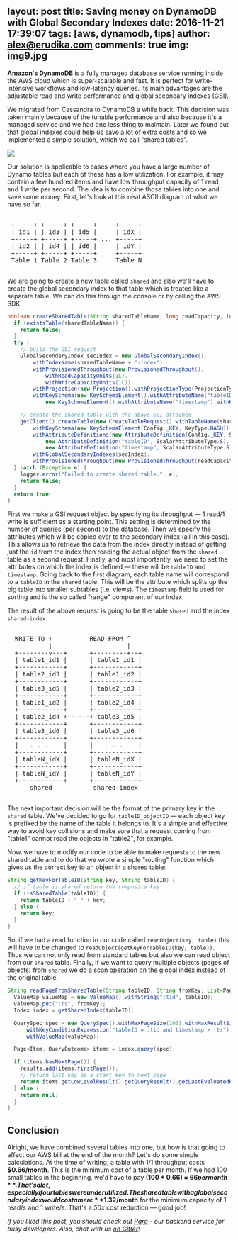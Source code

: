 layout: post
title: Saving money on DynamoDB with Global Secondary Indexes
date: 2016-11-21 17:39:07
tags: [aws, dynamodb, tips]
author: alex@erudika.com
comments: true
img: img9.jpg
---

**Amazon's DynamoDB** is a fully managed database service running inside the AWS cloud which is super-scalable and fast. It is perfect for write-intensive workflows and low-latency queries. Its main advantages are the adjustable read and write performance and global secondary indexes (GSI).

We migrated from Cassandra to DynamoDB a while back. This decision was taken mainly because of the tunable performance and also because it's a managed service and we had one less thing to maintain. Later we found out that global indexes could help us save a lot of extra costs and so we implemented a simple solution, which we call "shared tables".

<!-- more -->

![](https://erudika.com/assets/img/blogpost_media7.png)

Our solution is applicable to cases where you have a large number of Dynamo tables but each of these has a low utilization. For example, it may contain a few hundred items and have low throughput capacity of 1 read and 1 write per second. The idea is to combine those tables into one and save some money. First, let's look at this neat ASCII diagram of what we have so far.

<pre>

 +-----+ +-----+ +-----+     +-----+
 | id1 | | id3 | | id5 |     | idX |
 +-----+ +-----+ +-----+ ... +-----+
 | id2 | | id4 | | id6 |     | idY |
 +-----+ +-----+ +-----+     +-----+
 Table 1 Table 2 Table 3     Table N

</pre>

We are going to create a new table called `shared` and also we'll have to create the global secondary index to that table which is treated like a separate table. We can do this through the console or by calling the AWS SDK.

```java
boolean createSharedTable(String sharedTableName, long readCapacity, long writeCapacity) {
  if (existsTable(sharedTableName)) {
    return false;
  }
  try {
    // build the GSI request
    GlobalSecondaryIndex secIndex = new GlobalSecondaryIndex().
        withIndexName(sharedTableName + "-index").
        withProvisionedThroughput(new ProvisionedThroughput().
            withReadCapacityUnits(1L).
            withWriteCapacityUnits(1L)).
        withProjection(new Projection().withProjectionType(ProjectionType.ALL)).
        withKeySchema(new KeySchemaElement().withAttributeName("tableID").withKeyType(KeyType.HASH),
            new KeySchemaElement().withAttributeName("timestamp").withKeyType(KeyType.RANGE));

    // create the shared table with the above GSI attached
    getClient().createTable(new CreateTableRequest().withTableName(sharedTableName).
        withKeySchema(new KeySchemaElement(Config._KEY, KeyType.HASH)).
        withAttributeDefinitions(new AttributeDefinition(Config._KEY, ScalarAttributeType.S),
            new AttributeDefinition("tableID", ScalarAttributeType.S),
            new AttributeDefinition("timestamp", ScalarAttributeType.S)).
        withGlobalSecondaryIndexes(secIndex).
        withProvisionedThroughput(new ProvisionedThroughput(readCapacity, writeCapacity)));
  } catch (Exception e) {
    logger.error("Failed to create shared table.", e);
    return false;
  }
  return true;
}
```

First we make a GSI request object by specifying its throughput — 1 read/1 write is sufficient as a starting point. This setting is determined by the number of queries (per second) to the database. Then we specify the attributes which will be copied over to the secondary index (all in this case). This allows us to retrieve the data from the index directly instead of getting just the `id` from the index then reading the actual object from the `shared` table as a second request. Finally, and most importantly, we need to set the attributes on which the index is defined — these will be `tableID` and `timestamp`. Going back to the first diagram, each table name will correspond to a `tableID` in the `shared` table. This will be the attribute which splits up the big table into smaller subtables (i.e. views). The `timestamp` field is used for sorting and is the so called "range" component of our index.

The result of the above request is going to be the table `shared` and the index `shared-index`.

<pre>

  WRITE TO +          READ FROM ^
           |                    |
  +--------v---+      +---------+--+
  | table1_id1 |      | table1_id1 |
  +------------+      +------------+
  | table2_id3 |      | table1_id2 |
  +------------+      +------------+
  | table3_id5 |      | table2_id3 |
  +------------+      +------------+
  | table1_id2 |      | table2_id4 |
  +------------+      +------------+
  | table2_id4 +------+ table3_id5 |
  +------------+      +------------+
  | table3_id6 |      | table3_id6 |
  +------------+      +------------+
  |   . . .    |      |   . . .    |
  +------------+      +------------+
  | tableN_idX |      | tableN_idX |
  +------------+      +------------+
  | tableN_idY |      | tableN_idY |
  +------------+      +------------+
      shared           shared-index

</pre>

The next important decision will be the format of the primary key in the `shared` table. We've decided to go for `tableID_objectID` — each object key is prefixed by the name of the table it belongs to. It's a simple and effective way to avoid key collisions and make sure that a request coming from "table1" cannot read the objects in "table2", for example.

Now, we have to modify our code to be able to make requests to the new shared table and to do that we wrote a simple "routing" function which gives us the correct key to an object in a shared table:

```java
String getKeyForTableID(String key, String tableID) {
  // if table is shared return the composite key
  if (isSharedTable(tableID)) {
    return tableID + "_" + key;
  } else {
    return key;
  }
}
```

So, if we had a read function in our code called `readObject(key, table)` this will have to be changed to `readObject(getKeyForTableID(key, table))`. Thus we can not only read from standard tables but also we can read object from our `shared` table. Finally, if we want to query multiple objects (pages of objects) from `shared` we do a scan operation on the global index instead of the original table.

```java
String readPageFromSharedTable(String tableID, String fromKey, List<Page<Item, QueryOutcome>> results) {
  ValueMap valueMap = new ValueMap().withString(":tid", tableID);
  valueMap.put(":ts", fromKey);
  Index index = getSharedIndex(tableID);

  QuerySpec spec = new QuerySpec().withMaxPageSize(100).withMaxResultSize(100).
      withKeyConditionExpression("tableID = :tid and timestamp > :ts").
      withValueMap(valueMap);

  Page<Item, QueryOutcome> items = index.query(spec);

  if (items.hasNextPage()) {
    results.add(items.firstPage());
    // return last key as a start key to next page
    return items.getLowLevelResult().getQueryResult().getLastEvaluatedKey().get("timestamp").getS();
  } else {
    return null;
  }
}
```

## Conclusion

Alright, we have combined several tables into one, but how is that going to affect our AWS bill at the end of the month? Let's do some simple calculations. At the time of writing, a table with 1/1 throughput costs **$0.66/month**. This is the minimum cost of a table per month. If we had 100 small tables in the beginning, we'd have to pay **(100 * 0.66) = $66 per month**. That's a lot, especially if our tables were underutilized. The shared table with a global secondary index would cost a mere **$1.32/month** for the minimum capacity of 1 read/s and 1 write/s. That's a *50x* cost reduction — good job!

*If you liked this post, you should check out [Para](https://paraio.com) - our backend service for busy developers. Also, chat with us [on Gitter](https://gitter.im/Erudika/para)!*